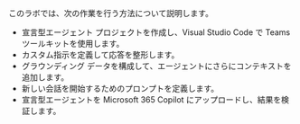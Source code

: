 このラボでは、次の作業を行う方法について説明します。

- 宣言型エージェント プロジェクトを作成し、Visual Studio Code で Teams ツールキットを使用します。
- カスタム指示を定義して応答を整形します。
- グラウンディング データを構成して、エージェントにさらにコンテキストを追加します。
- 新しい会話を開始するためのプロンプトを定義します。
- 宣言型エージェントを Microsoft 365 Copilot にアップロードし、結果を検証します。
